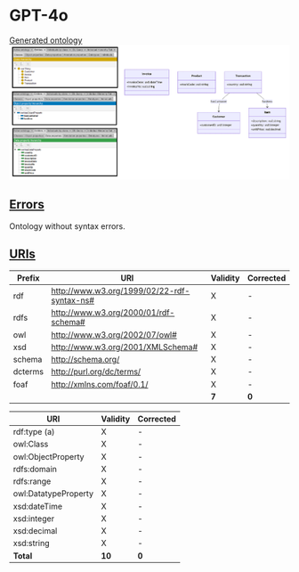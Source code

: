 # GPT-4o

[Generated ontology](./ontology.ttl)
<br>
![](./ontology.png)


## [Errors](./ontology_notes.txt)

Ontology without syntax errors.


## [URIs](./ontology_URIs.xlsx)

| Prefix  | URI                                         | Validity | Corrected |
|---------|---------------------------------------------|----------|-----------|
| rdf     | http://www.w3.org/1999/02/22-rdf-syntax-ns# | X        | -         |
| rdfs    | http://www.w3.org/2000/01/rdf-schema#       | X        | -         |
| owl     | http://www.w3.org/2002/07/owl#              | X        | -         |
| xsd     |	http://www.w3.org/2001/XMLSchema#           | X        | -         |
| schema  |	http://schema.org/                          | X        | -         |
| dcterms |	http://purl.org/dc/terms/                   | X        | -         |
| foaf    |	http://xmlns.com/foaf/0.1/                  | X        | -         |
|         |                                             | **7**    | **0**     |


| URI                      | Validity | Corrected |
|--------------------------|----------|-----------|
| rdf:type (a)             | X        | -         |
| owl:Class                | X        | -         |
| owl:ObjectProperty       | X        | -         |
| rdfs:domain              | X        | -         |
| rdfs:range               | X        | -         |
| owl:DatatypeProperty     | X        | -         |
| xsd:dateTime             | X        | -         |
| xsd:integer              | X        | -         |
| xsd:decimal              | X        | -         |
| xsd:string               | X        | -         |
| **Total**                | **10**   | **0**     |
